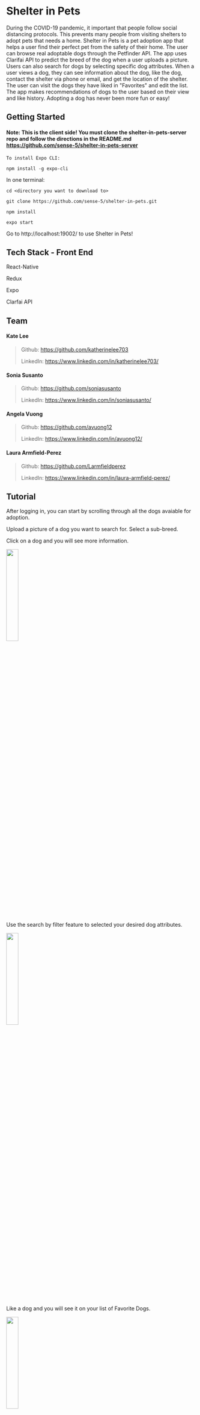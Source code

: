 # Shelter in Pets

During the COVID-19 pandemic, it important that people follow social distancing protocols. This prevents many people from visiting shelters to adopt pets that needs a home. Shelter in Pets is a pet adoption app that helps a user find their perfect pet from the safety of their home. The user can browse real adoptable dogs through the Petfinder API.
The app uses Clarifai API to predict the breed of the dog when a user uploads a picture. Users can also search for dogs by selecting specific dog attributes.
When a user views a dog, they can see information about the dog, like the dog, contact the shelter via phone or email, and get the location of the shelter.
The user can visit the dogs they have liked in "Favorites" and edit the list. The app makes recommendations of dogs to the user based on their view and like history.
Adopting a dog has never been more fun or easy!

## Getting Started

#### Note: This is the client side! You must clone the shelter-in-pets-server repo and follow the directions in the README.md https://github.com/sense-5/shelter-in-pets-server

```
To install Expo CLI:

npm install -g expo-cli
```

In one terminal:

```
cd <directory you want to download to>

git clone https://github.com/sense-5/shelter-in-pets.git

npm install

expo start
```

Go to http://localhost:19002/ to use Shelter in Pets!

## Tech Stack - Front End

React-Native

Redux

Expo

Clarfai API

## Team

#### Kate Lee

> Github: https://github.com/katherinelee703
>
> LinkedIn: https://www.linkedin.com/in/katherinelee703/

#### Sonia Susanto

> Github: https://github.com/soniasusanto
>
> LinkedIn: https://www.linkedin.com/in/soniasusanto/

#### Angela Vuong

> Github: https://github.com/avuong12
>
> LinkedIn: https://www.linkedin.com/in/avuong12/

#### Laura Armfield-Perez

> Github: https://github.com/Larmfieldperez
>
> LinkedIn: https://www.linkedin.com/in/laura-armfield-perez/

## Tutorial

After logging in, you can start by scrolling through all the dogs avaiable for adoption.

Upload a picture of a dog you want to search for. Select a sub-breed.

Click on a dog and you will see more information.

<img src='https://github.com/sense-5/shelter-in-pets/blob/readme/assets/gif/browseAndSelect.gif' width='25%' height='25%' />

Use the search by filter feature to selected your desired dog attributes.

<img src='https://github.com/sense-5/shelter-in-pets/blob/readme/assets/gif/filterSearchAndLike.gif' width='25%' height='25%' />

Like a dog and you will see it on your list of Favorite Dogs.

<img src='https://github.com/sense-5/shelter-in-pets/blob/readme/assets/gif/likeAndFavorites.gif' width='25%' height='25%' />

Click on "recommendations" and you can swipe through dogs recommended to you base on your view and like history.

Once you have found your dog, you can contact the shelter via email, phone, or get the shelter location.
